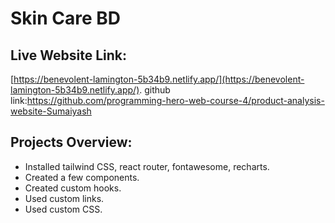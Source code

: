 # Skin Care BD

## Live Website Link:

[https://benevolent-lamington-5b34b9.netlify.app/](https://benevolent-lamington-5b34b9.netlify.app/).
github link:https://github.com/programming-hero-web-course-4/product-analysis-website-Sumaiyash
## Projects Overview:
- Installed tailwind CSS, react router, fontawesome, recharts.
- Created a few components.
- Created custom hooks.
- Used custom links.
- Used custom CSS.